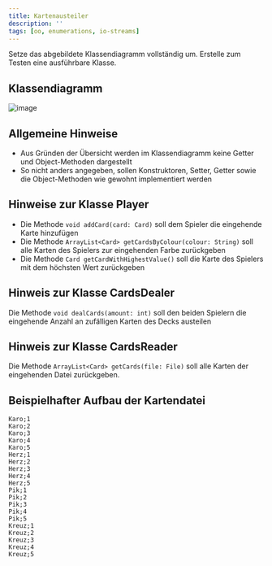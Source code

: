 ```yaml
---
title: Kartenausteiler
description: ''
tags: [oo, enumerations, io-streams]
---
```


Setze das abgebildete Klassendiagramm vollständig um. Erstelle zum Testen eine ausführbare Klasse.

## Klassendiagramm

![image](https://github.com/jappuccini/java-docs/assets/47243617/256c7fac-6eed-48cf-ba8f-70603987a697)

## Allgemeine Hinweise

- Aus Gründen der Übersicht werden im Klassendiagramm keine Getter und Object-Methoden dargestellt
- So nicht anders angegeben, sollen Konstruktoren, Setter, Getter sowie die Object-Methoden wie gewohnt implementiert werden

## Hinweise zur Klasse Player

- Die Methode `void addCard(card: Card)` soll dem Spieler die eingehende Karte hinzufügen
- Die Methode `ArrayList<Card> getCardsByColour(colour: String)` soll alle Karten des Spielers zur eingehenden Farbe zurückgeben
- Die Methode `Card getCardWithHighestValue()` soll die Karte des Spielers mit dem höchsten Wert zurückgeben

## Hinweis zur Klasse CardsDealer

Die Methode `void dealCards(amount: int)` soll den beiden Spielern die eingehende Anzahl an zufälligen Karten des Decks austeilen

## Hinweis zur Klasse CardsReader

Die Methode `ArrayList<Card> getCards(file: File)` soll alle Karten der eingehenden Datei zurückgeben.

## Beispielhafter Aufbau der Kartendatei

```
Karo;1
Karo;2
Karo;3
Karo;4
Karo;5
Herz;1
Herz;2
Herz;3
Herz;4
Herz;5
Pik;1
Pik;2
Pik;3
Pik;4
Pik;5
Kreuz;1
Kreuz;2
Kreuz;3
Kreuz;4
Kreuz;5
```
